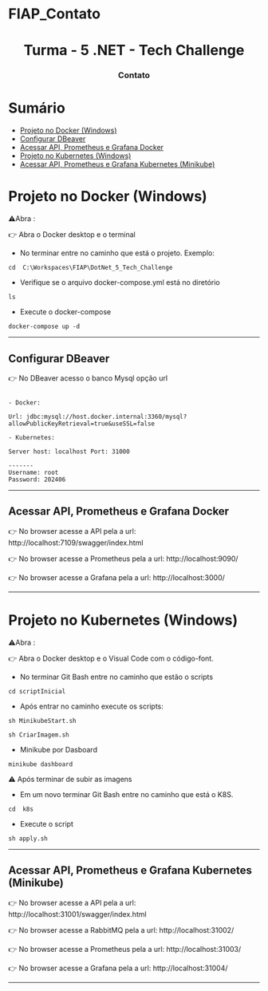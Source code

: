 # FIAP_Contato

<h1  align="center">Turma - 5 .NET - Tech Challenge </h1>

<h3  align="center">Contato</h3>

# Sumário

<!--ts-->

- [Projeto no Docker (Windows)](#projeto-no-docker-windows)
- [Configurar DBeaver](#configurar-dbeaver)
- [Acessar API, Prometheus e Grafana Docker](#acessar-api-prometheus-e-grafana-docker)
- [Projeto no Kubernetes (Windows)](#projeto-no-kubernetes-windows)
- [Acessar API, Prometheus e Grafana Kubernetes (Minikube)](#acessar-api-prometheus-e-grafana-kubernetes-minikube)

## <!--te-->

# Projeto no Docker (Windows)

⚠️Abra :

👉 Abra o Docker desktop e o terminal

- No terminar entre no caminho que está o projeto. Exemplo:

```console
cd  C:\Workspaces\FIAP\DotNet_5_Tech_Challenge
```

- Verifique se o arquivo docker-compose.yml está no diretório

```console
ls
```

- Execute o docker-compose

```console
docker-compose up -d
```

---

## Configurar DBeaver

👉 No DBeaver acesso o banco Mysql opção url

```

- Docker:

Url: jdbc:mysql://host.docker.internal:3360/mysql?allowPublicKeyRetrieval=true&useSSL=false

- Kubernetes:

Server host: localhost Port: 31000

-------
Username: root
Password: 202406

```

---

## Acessar API, Prometheus e Grafana Docker

👉 No browser acesse a API pela a url: http://localhost:7109/swagger/index.html

👉 No browser acesse a Prometheus pela a url: http://localhost:9090/

👉 No browser acesse a Grafana pela a url: http://localhost:3000/

---

# Projeto no Kubernetes (Windows)

⚠️Abra :

👉 Abra o Docker desktop e o Visual Code com o código-font.

- No terminar Git Bash entre no caminho que estão o scripts

```console
cd scriptInicial
```

- Após entrar no caminho execute os scripts:

```console
sh MinikubeStart.sh
```

```console
sh CriarImagem.sh
```

- Minikube por Dasboard

```console
minikube dashboard
```

⚠️ Após terminar de subir as imagens

- Em um novo terminar Git Bash entre no caminho que está o K8S.

```console
cd  k8s
```

- Execute o script

```console
sh apply.sh
```

---

## Acessar API, Prometheus e Grafana Kubernetes (Minikube)

👉 No browser acesse a API pela a url: http://localhost:31001/swagger/index.html

👉 No browser acesse a RabbitMQ pela a url: http://localhost:31002/

👉 No browser acesse a Prometheus pela a url: http://localhost:31003/

👉 No browser acesse a Grafana pela a url: http://localhost:31004/

---
